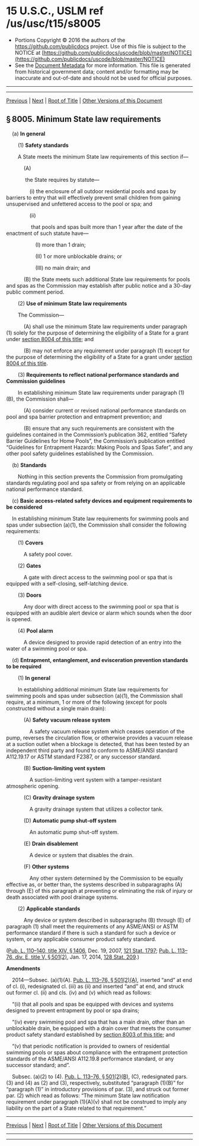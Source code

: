 ---
---

# 15 U.S.C., USLM ref /us/usc/t15/s8005

* Portions Copyright © 2016 the authors of the https://github.com/publicdocs project.
  Use of this file is subject to the NOTICE at [https://github.com/publicdocs/uscode/blob/master/NOTICE](https://github.com/publicdocs/uscode/blob/master/NOTICE)
* See the [Document Metadata](././../../../..//README.md) for more information.
  This file is generated from historical government data; content and/or formatting may be inaccurate and out-of-date and should not be used for official purposes.

----------
----------

[Previous](./../../../..//us/usc/t15/ch106/m__us_usc_t15_s8004.md) | [Next](./../../../..//us/usc/t15/ch106/m__us_usc_t15_s8006.md) | [Root of Title](./../../../../) | [Other Versions of this Document](https://publicdocs.github.io/go/links?ns=uslm&ref=%2Fus%2Fusc%2Ft15%2Fs8005)

## § 8005. Minimum State law requirements

    (a) __In general__ 

        (1) __Safety standards__ 

        A State meets the minimum State law requirements of this section if—

            (A)

             the State requires by statute—

                (i) the enclosure of all outdoor residential pools and spas by barriers to entry that will effectively prevent small children from gaining unsupervised and unfettered access to the pool or spa; and

                (ii)

                 that pools and spas built more than 1 year after the date of the enactment of such statute have—

                    (I) more than 1 drain;

                    (II) 1 or more unblockable drains; or

                    (III) no main drain; and

            (B) the State meets such additional State law requirements for pools and spas as the Commission may establish after public notice and a 30-day public comment period.

        (2) __Use of minimum State law requirements__ 

        The Commission—

            (A) shall use the minimum State law requirements under paragraph (1) solely for the purpose of determining the eligibility of a State for a grant under [section 8004 of this title][/us/usc/t15/s8004]; and

            (B) may not enforce any requirement under paragraph (1) except for the purpose of determining the eligibility of a State for a grant under [section 8004 of this title][/us/usc/t15/s8004].

        (3) __Requirements to reflect national performance standards and Commission guidelines__ 

        In establishing minimum State law requirements under paragraph (1)(B), the Commission shall—

            (A) consider current or revised national performance standards on pool and spa barrier protection and entrapment prevention; and

            (B) ensure that any such requirements are consistent with the guidelines contained in the Commission’s publication 362, entitled “Safety Barrier Guidelines for Home Pools”, the Commission’s publication entitled “Guidelines for Entrapment Hazards: Making Pools and Spas Safer”, and any other pool safety guidelines established by the Commission.

    (b) __Standards__ 

        Nothing in this section prevents the Commission from promulgating standards regulating pool and spa safety or from relying on an applicable national performance standard.

    (c) __Basic access-related safety devices and equipment requirements to be considered__ 

    In establishing minimum State law requirements for swimming pools and spas under subsection (a)(1), the Commission shall consider the following requirements:

        (1) __Covers__ 

            A safety pool cover.

        (2) __Gates__ 

            A gate with direct access to the swimming pool or spa that is equipped with a self-closing, self-latching device.

        (3) __Doors__ 

            Any door with direct access to the swimming pool or spa that is equipped with an audible alert device or alarm which sounds when the door is opened.

        (4) __Pool alarm__ 

            A device designed to provide rapid detection of an entry into the water of a swimming pool or spa.

    (d) __Entrapment, entanglement, and evisceration prevention standards to be required__ 

        (1) __In general__ 

        In establishing additional minimum State law requirements for swimming pools and spas under subsection (a)(1), the Commission shall require, at a minimum, 1 or more of the following (except for pools constructed without a single main drain):

            (A) __Safety vacuum release system__ 

                A safety vacuum release system which ceases operation of the pump, reverses the circulation flow, or otherwise provides a vacuum release at a suction outlet when a blockage is detected, that has been tested by an independent third party and found to conform to ASME/ANSI standard A112.19.17 or ASTM standard F2387, or any successor standard.

            (B) __Suction-limiting vent system__ 

                A suction-limiting vent system with a tamper-resistant atmospheric opening.

            (C) __Gravity drainage system__ 

                A gravity drainage system that utilizes a collector tank.

            (D) __Automatic pump shut-off system__ 

                An automatic pump shut-off system.

            (E) __Drain disablement__ 

                A device or system that disables the drain.

            (F) __Other systems__ 

                Any other system determined by the Commission to be equally effective as, or better than, the systems described in subparagraphs (A) through (E) of this paragraph at preventing or eliminating the risk of injury or death associated with pool drainage systems.

        (2) __Applicable standards__ 

            Any device or system described in subparagraphs (B) through (E) of paragraph (1) shall meet the requirements of any ASME/ANSI or ASTM performance standard if there is such a standard for such a device or system, or any applicable consumer product safety standard.

([Pub. L. 110–140, title XIV, § 1406][/us/pl/110/140/s1406], Dec. 19, 2007, [121 Stat. 1797][/us/stat/121/1797]; [Pub. L. 113–76, div. E, title V, § 501(2)][/us/pl/113/76/s501/2], Jan. 17, 2014, [128 Stat. 209][/us/stat/128/209].)

 __Amendments__ 

    2014—Subsec. (a)(1)(A). [Pub. L. 113–76, § 501(2)(A)][/us/pl/113/76/s501/2/A], inserted “and” at end of cl. (i), redesignated cl. (iii) as (ii) and inserted “and” at end, and struck out former cl. (ii) and cls. (iv) and (v) which read as follows:

    “(ii) that all pools and spas be equipped with devices and systems designed to prevent entrapment by pool or spa drains;

    “(iv) every swimming pool and spa that has a main drain, other than an unblockable drain, be equipped with a drain cover that meets the consumer product safety standard established by [section 8003 of this title][/us/usc/t15/s8003]; and

    “(v) that periodic notification is provided to owners of residential swimming pools or spas about compliance with the entrapment protection standards of the ASME/ANSI A112.19.8 performance standard, or any successor standard; and”.

    Subsec. (a)(2) to (4). [Pub. L. 113–76, § 501(2)(B)][/us/pl/113/76/s501/2/B], (C), redesignated pars. (3) and (4) as (2) and (3), respectively, substituted “paragraph (1)(B)” for “paragraph (1)” in introductory provisions of par. (3), and struck out former par. (2) which read as follows: “The minimum State law notification requirement under paragraph (1)(A)(v) shall not be construed to imply any liability on the part of a State related to that requirement.”

----------

[Previous](./../../../..//us/usc/t15/ch106/m__us_usc_t15_s8004.md) | [Next](./../../../..//us/usc/t15/ch106/m__us_usc_t15_s8006.md) | [Root of Title](./../../../../) | [Other Versions of this Document](https://publicdocs.github.io/go/links?ns=uslm&ref=%2Fus%2Fusc%2Ft15%2Fs8005)

----------
----------

[/us/usc/t15/s8004]: https://publicdocs.github.io/go/links?ns=uslm&ref=%2Fus%2Fusc%2Ft15%2Fs8004
[/us/usc/t15/s8004]: https://publicdocs.github.io/go/links?ns=uslm&ref=%2Fus%2Fusc%2Ft15%2Fs8004
[/us/pl/110/140/s1406]: https://publicdocs.github.io/go/links?ns=uslm&ref=%2Fus%2Fpl%2F110%2F140%2Fs1406
[/us/stat/121/1797]: https://publicdocs.github.io/go/links?ns=uslm&ref=%2Fus%2Fstat%2F121%2F1797
[/us/pl/113/76/s501/2]: https://publicdocs.github.io/go/links?ns=uslm&ref=%2Fus%2Fpl%2F113%2F76%2Fs501%2F2
[/us/stat/128/209]: https://publicdocs.github.io/go/links?ns=uslm&ref=%2Fus%2Fstat%2F128%2F209
[/us/pl/113/76/s501/2/A]: https://publicdocs.github.io/go/links?ns=uslm&ref=%2Fus%2Fpl%2F113%2F76%2Fs501%2F2%2FA
[/us/usc/t15/s8003]: https://publicdocs.github.io/go/links?ns=uslm&ref=%2Fus%2Fusc%2Ft15%2Fs8003
[/us/pl/113/76/s501/2/B]: https://publicdocs.github.io/go/links?ns=uslm&ref=%2Fus%2Fpl%2F113%2F76%2Fs501%2F2%2FB


